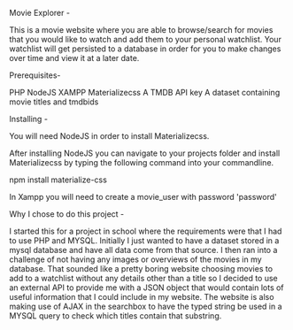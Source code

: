 Movie Explorer -

This is a movie website where you are able to browse/search for movies that you would like to watch and add them to your personal watchlist. Your watchlist will get persisted to a database in order for you to make changes over time and view it at a later date.

Prerequisites-

PHP
NodeJS
XAMPP
Materializecss
A TMDB API key
A dataset containing movie titles and tmdbids

Installing -

You will need NodeJS in order to install Materializecss.

After installing NodeJS you can navigate to your projects folder and install Materializecss by typing the following command into your commandline.

npm install materialize-css

In Xampp you will need to create a movie_user with password 'password'

Why I chose to do this project -

I started this for a project in school where the requirements were that I had to use PHP and MYSQL. Initially I just wanted to have a dataset stored in a mysql database and have all data come from that source. I then ran into a challenge of not having any images or overviews of the movies in my database. That sounded like a pretty boring website choosing movies to add to a watchlist without any details other than a title so I decided to use an external API to provide me with a JSON object that would contain lots of useful information that I could include in my website. The website is also making use of AJAX in the searchbox to have the typed string be used in a MYSQL query to check which titles contain that substring.
